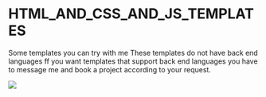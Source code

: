 # HTML_AND_CSS_AND_JS_TEMPLATES

Some templates you can try with me These templates do not have back end languages ff you want templates that support back end languages you have to message me and book a project according to your request.

![](https://l.top4top.io/p_26829emt81.jpg)
